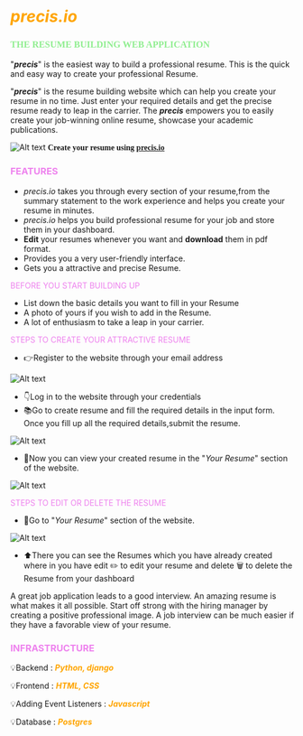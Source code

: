 # <span style="color:orange">  ***precis.io*** </span>
### <span style="font-family:Oswald"><span style="color:LIGHTGREEN"> THE RESUME BUILDING WEB APPLICATION</span>

"***precis***" is the easiest way to build a professional resume. This is the quick and easy way to create your professional Resume.


"***precis***" is the resume building website which can help you create your resume in no time. Just enter your required details and get the precise resume ready to leap in the carrier. The ***precis*** empowers you to easily create your job-winning online resume, showcase your academic publications.

![Alt text](../../../../../../../C:/Users/SUJAY%20T%20S/SUJAY%20T%20S/SUJAY/My%20Programming/Project/Screenshot%202022-11-20%20101140.png)
<span style="font-family:Times New Roman">**Create your resume using [precis.io]()** </span>


### <span style="color:violet">FEATURES</span>
*  *precis.io* takes you through every section of your resume,from the summary statement to the work experience and helps you create your resume in minutes.
* *precis.io* helps you build professional resume for your job and store them in your dashboard.
* **Edit** your resumes whenever you want and **download** them in pdf format.
* Provides you a very user-friendly interface.
* Gets you a attractive and precise Resume.

<span style="color:violet"> BEFORE YOU START BUILDING UP </span>
* List down the basic details you want to fill in your Resume
* A photo of yours if you wish to add in the Resume.
* A lot of enthusiasm to take a leap in your carrier.

<span style="color:violet">STEPS TO CREATE YOUR ATTRACTIVE RESUME </span>

* 👉Register to the website through your email address

![Alt text](../../../../../../../C:/Users/SUJAY%20T%20S/SUJAY%20T%20S/SUJAY/My%20Programming/Project/Screenshot%202022-11-20%20005027.png)
* 👇Log in to the website through your credentials
* 📚Go to create resume and fill the required details in the input form. Once you fill up all the required details,submit the resume.

![Alt text](../../../../../../../C:/Users/SUJAY%20T%20S/SUJAY%20T%20S/SUJAY/My%20Programming/Project/Screenshot%202022-11-20%20004948.png)
* 👀Now you can view your created resume in the "*Your Resume*" section of the website.

![Alt text](../../../../../../../C:/Users/SUJAY%20T%20S/SUJAY%20T%20S/SUJAY/My%20Programming/Project/Screenshot%202022-11-20%20004744.png)

<span style="color:violet">STEPS TO EDIT OR DELETE THE RESUME</span>

* 📝Go to "*Your Resume*" section of the website.

![Alt text](../../../../../../../C:/Users/SUJAY%20T%20S/SUJAY%20T%20S/SUJAY/My%20Programming/Project/Screenshot%202022-11-20%20004815.png)
* ⬆️There you can see the Resumes which you have already created where in you have edit ✏️ to edit your resume and delete 🗑 to delete the Resume from your dashboard


 A great job application leads to a good interview. An amazing resume is what makes it all possible. Start off strong with the hiring manager by creating a positive professional image. A job interview can be much easier if they have a favorable view of your resume.

### <span style="color:violet">INFRASTRUCTURE</span>
💡Backend : <span style="color:orange">***Python, django***</span>

💡Frontend   : <span style="color:orange">***HTML, CSS***</span>

💡Adding Event Listeners : <span style="color:orange">***Javascript***</span>

💡Database : <span style="color:orange">***Postgres***</span>

